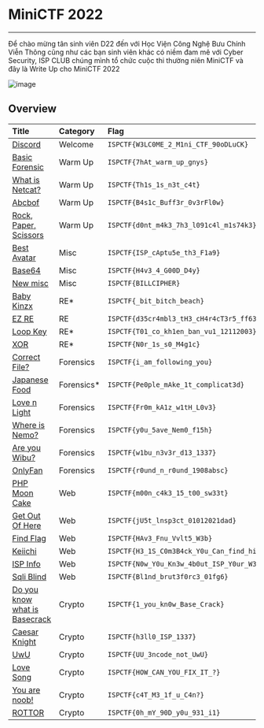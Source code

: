 # MiniCTF 2022
-------------------------------------

Để chào mừng tân sinh viên D22 đến với Học Viện Công Nghệ Bưu Chính Viễn Thông cũng như các bạn sinh viên khác có niềm đam mê với Cyber Security, ISP CLUB chúng mình tổ chức cuộc thi thường niên MiniCTF và đây là Write Up cho MiniCTF 2022

![image](https://user-images.githubusercontent.com/90561566/199166924-b5391a5f-ab1c-439d-a991-1b471b74d00c.png)

## Overview

| Title | Category | Flag | 
| :----- | :---------- | :-------------- | 
| [Discord](./Write-ups/Discord/Discord) | Welcome | `ISPCTF{W3LC0ME_2_M1ni_CTF_90oDLuCK}` | 
| [Basic Forensic](./Write-ups/Basic%20Forensics/Basic%20Forensic) | Warm Up | `ISPCTF{7hAt_warm_up_gnys}` | 
| [What is Netcat?](./Write-ups/Warm%20Up/Warm%20Up#warm-up--netcat) | Warm Up | `ISPCTF{Th1s_1s_n3t_c4t}` | 
| [Abcbof](./Write-ups/Warm%20Up/Warm%20Up#warm-up-abcbof) | Warm Up | `ISPCTF{B4s1c_Buff3r_0v3rFl0w}` |
| [Rock, Paper, Scissors](./Write-ups/Warm%20Up/Warm%20Up#warm-up-rps) | Warm Up |  `ISPCTF{d0nt_m4k3_7h3_l091c4l_m1s74k3}`  |
| [Best Avatar](./Write-ups/Best%20avatar/Best%20Avatar) | Misc | `ISPCTF{ISP_cAptu5e_th3_F1a9}` |
| [Base64](./Write-ups/Base64/Base64) | Misc | `ISPCTF{H4v3_4_G00D_D4y}` |
| [New misc](./Write-ups/New%20Misc/New%20Misc) | Misc | `ISPCTF{BILLCIPHER}`|
| [Baby Kinzx](./Write-ups/) | RE* | `ISPCTF{_bit_bitch_beach}` |
| [EZ RE](./Write-ups/Kinzx/Kinzx/EZ_RE.md) | RE | `ISPCTF{d35cr4mbl3_tH3_cH4r4cT3r5_ff63b0}` |
| [Loop Key](./Write-ups/) | RE* | `ISPCTF{T01_co_kh1en_ban_vu1_12112003}` |
| [XOR](./Write-ups/) | RE* | `ISPCTF{N0r_1s_s0_M4g1c}` |
| [Correct File?](./Write-ups/Correct%20File/Correct%20File) | Forensics | `ISPCTF{i_am_following_you}` |
| [Japanese Food](./Write-ups/) | Forensics* | `ISPCTF{Pe0ple_mAke_1t_complicat3d}` |
| [Love n Light](./Write-ups/Kinzx/Kinzx/Love_n_Light.md) | Forensics | `ISPCTF{Fr0m_kA1z_w1tH_L0v3}` |
| [Where is Nemo?](./Write-ups/Where%20is%20Nemo/Where%20is%20Nemo) | Forensics | `ISPCTF{y0u_5ave_Nem0_f15h}` |
| [Are you Wibu?](./Write-ups/Are%20you%20wibu/Are%20you%20Wibu1) | Forensics | `ISPCTF{w1bu_n3v3r_d13_1337}` |
| [OnlyFan](./Write-ups/OnlyFan/OnlyFan) | Forensics | `ISPCTF{r0und_n_r0und_1908absc}` |
| [PHP Moon Cake](./Write-ups/PHP%20Moon%20Cake/PHP%20moon%20cake)| Web | `ISPCTF{m00n_c4k3_15_t00_sw33t}` |
| [Get Out Of Here](./Write-ups/Get%20Out%20Of%20Here/Get%20out%20of%20here) | Web | `ISPCTF{jU5t_lnsp3ct_01012021dad}` |
| [Find Flag](./Write-ups/Find%20Flag/Find%20Flag) | Web | `ISPCTF{HAv3_Fnu_Vvlt5_W3b}` |
| [Keiichi](./Write-ups/Web/Web/Keiichi) | Web | `ISPCTF{H3_1S_C0m3B4ck_Y0u_Can_find_him}` |
| [ISP Info](./Write-ups/Web/Web/ISP%20Info) | Web | `ISPCTF{N0w_Y0u_Kn3w_4b0ut_ISP_Y0ur_W3lC0m3}` |
| [Sqli Blind](./Write-ups/Web/Web/Sqli%20Blind) | Web | `ISPCTF{Bl1nd_brut3f0rc3_01fg6}` |
| [Do you know what is Basecrack](./Write-ups/Kinzx/Kinzx/basecrack.md) | Crypto | `ISPCTF{1_you_kn0w_Base_Crack}` |
| [Caesar Knight](./Write-ups/Caesar%20Knight/Caesar%20Knight) | Crypto | `ISPCTF{h3ll0_ISP_1337}` |
| [UwU](./Write-ups/UwU/UwU) | Crypto | `ISPCTF{UU_3ncode_not_UwU}` |
| [Love Song](./Write-ups/Love%20Song/Love%20Song) | Crypto | `ISPCTF{HOW_CAN_YOU_FIX_IT_?}` |
| [You are noob!](./Write-ups/You%20are%20noob/You%20are%20noob) | Crypto | `ISPCTF{c4T_M3_1f_u_C4n?}` |
| [ROTTOR](./Write-ups/ROTTOR/ROTTOR) | Crypto | `ISPCTF{0h_mY_90D_y0u_931_i1}` |

